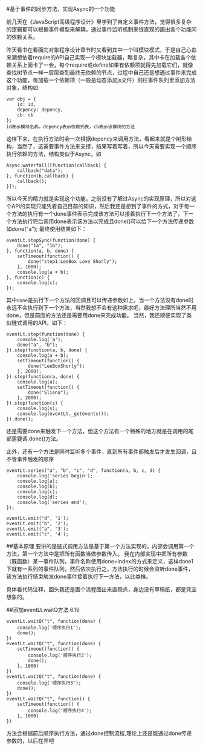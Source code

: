 #基于事件的同步方法，实现Async的一个功能

前几天在《JavaScript高级程序设计》里学到了自定义事件方法，觉得很多复杂的逻辑都可以根据事件模型来解耦，通过事件监听机制来很直观的画出各个功能间的依赖关系。 

昨天看书在看面向对象程序设计章节时又看到其中一个叫模块模式，于是自己心血来潮想依着require的API自己实现一个模块加载器，略复杂，其中卡在加载各个依赖关系上面卡了一会，每个require或define如果有依赖项就得先加载它们，就像查找树节点一样一层层查到最终无依赖的节点，过程中自己还是想通过事件来完成这个功能，每加载一个依赖项（一般是动态添加js文件）则往事件队列里添加方法对象，结构如:
```
var obj = {
	id: id,
	depency: depency,
	cb: cb
};
id表示模块名称，depency表示依赖列表，cb表示该模块的方法
```
这样下来，在执行方法时会一次根据depency来调用方法，看起来就是个树形结构，当然了，这需要事件方法来支撑，结果写着写着，所以今天需要实现一个顺序执行依赖的方法，结构类似于Async，如
```
Async.waterfall([function(callback) {
    callback("data");
}, function(b,callback) {
	callback();
}]);
```
所以今天的精力就是实现这个功能，之前没有了解过Async的实现原理，所以对这个API的实现只能凭着自己目前的知识，然后我还是想到了事件的方式，对于每一个方法的执行有一个done事件表示完成该方法可以接着执行下一个方法了，下一个方法执行完后调用done表示该方法以完成且done()可以给下一个方法传递参数如done("a");
最终使用结果如下：
```
eventLt.stepSync(function(done) {
	done("1a", "1b");
}, function(a, b, done) {
	setTimeout(function() {
		done("step1:LeeBox Love Shorly");
	}, 1000);
	console.log(a + b);
}, function(c) {
	console.log(c);
});
```
其中`done`是执行下一个方法的回调且可以传递参数如上，当一个方法没有done时永远不会执行到下一个方法，当然我想不会有这种需求吧，最好方法理所当然不用done，但是前面的方法还是需要用done来完成功能。
当然，我还顺便实现了类似链式调用的API，如下：
```
eventLt.step(function(done) {
	console.log('a');
	done("a", "b");
}).step(function(a, b, done) {
	console.log(a + b);
	setTimeout(function() {
		done("LeeBoxShorly");
	}, 2000);
}).step(function(a, done) {
	console.log(a);
	setTimeout(function() {
		done("Sliena");
	}, 2000);
}).step(function(s) {
	console.log(s);
	console.log(eventLt._getevents());
}).done();
```
还是需要done来触发下一个方法，但这个方法有一个特殊的地方就是在调用的尾部需要调.done()方法。

此外，还有一个方法是同时监听多个事件，直到所有事件都触发后才发生回调，且不管事件触发的顺序
```
eventLt.series("a", "b", "c", "d", function(a, b, c, d) {
	console.log('series begin');
	console.log(a);
	console.log(b);
	console.log(c);
	console.log(d);
	console.log('series end');
});

eventLt.emit("d", '1');
eventLt.emit("b", '2');
eventLt.emit("a", '3');
eventLt.emit("c", '4');
```

##基本原理
要讲的是链式调用方法是基于第一个方法实现的，内部会调用第一个方法，第一个方法中是把所有函数当做参数传入。
我在内部实现中把所有参数（既函数）某一事件队列，事件名称使用done+index的方式来定义，这样done1下就有一系列的事件队列，然后依次执行之，方法执行的时候会监听done事件，该方法执行结束触发done事件接着执行下一方法，以此类推。

具体看代码注释，回头我还是画个流程图出来直观点，身边没有草稿纸，都是凭空想象的。

##添加eventLt.waitQ方法 6.16
```
eventLt.waitQ("t", function(done) {
	console.log('顺序执行1');
	done();
})
eventLt.waitQ("t", function(done) {
	setTimeout(function() {
		console.log('顺序执行2');
		done();
	}, 1000)
})
eventLt.waitQ("t", function(done) {
	console.log('顺序执行3');
	done();
})
eventLt.waitQ("t", function() {
	setTimeout(function() {
		console.log('顺序执行4');
	}, 1000)
})
```
方法会根据前后顺序执行方法，通过done控制流程,理论上还是能通过done传递参数的，以后在弄吧
